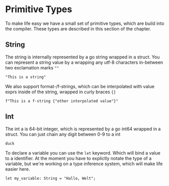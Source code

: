 # Primitive Types
To make life easy we have a small set of primitive types, which are build into the compiler.
These types are described in this section of the chapter.

## String
The string is internally represented by a go string wrapped in a struct. You can represent a string value by a wrapping any utf-8 characters in-between two exclamation marks `""`
```duck
"This is a string"
```

We also support format-/f-strings, which can be interpolated with value exprs inside of the string, wrapped in curly braces `{}`
```duck
f"This is a f-string {"other interpolated value"}"
```

## Int
The int a is 64-bit integer, which is represented by a go int64 wrapped in a struct. You can just chain any digit between 0-9 to a int
```duck
duck
```

To declare a variable you can use the `let` keyword. Which will bind a value to a identifier. At the moment you have to explictly notate the type of a variable, but we're working on a type inference system, which will make life easier here.

```duck
let my_variable: String = "Hallo, Welt";
```
